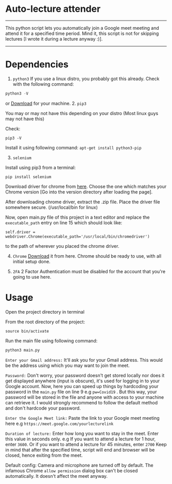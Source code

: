 # Auto-lecture attender
***
This python script lets you automatically join a Google meet meeting and attend it for a specified time period. Mind it, this script is not for skipping lectures [I wrote it during a lecture anyway :)].
***
# Dependencies
1. `python3`
If you use a linux distro, you probably got this already. Check with the following command:
```python
python3 -V
```
or [Download](https://www.python.org/downloads/) for your machine.
2. `pip3`

You may or may not have this depending on your distro (Most linux guys may not have this)

Check:
```
pip3 -V
```

Install it using following command:
`apt-get install python3-pip`

3. `selenium`

Install using pip3 from a terminal:
```
pip install selenium
```

Download driver for chrome from [here](https://chromedriver.storage.googleapis.com/index.html). Choose the one which matches your Chrome version [Go into the version directory after loading the page].

After downloading chrome driver, extract the .zip file.
Place the driver file somewhere secure. (/usr/local/bin for linux)

Now, open main.py file of this project in a text editor and replace the `executable_path` entry on line 15 which should look like:
```
self.driver = webdriver.Chrome(executable_path='/usr/local/bin/chromedriver')
```
to the path of wherever you placed the chrome driver.

4. `Chrome`
[Download](https://www.google.com/intl/en_in/chrome/) it from here. Chrome should be ready to use, with all initial setup done.

5. `2FA`
2 Factor Authentication must be disabled for the account that you're going to use here.

# Usage

Open the project directory in terminal

From the root directory of the project:

```
source bin/activate
```

Run the main file using following command:
```python
python3 main.py
```

`Enter your Gmail address:`
It'll ask you for your Gmail address. This would be the address using which you may want to join the meet.

`Password:`
Don't worry, your password doesn't get stored locally nor does it get displayed anywhere (input is obscure), it's used for logging in to your Google account. Now, here you can speed up things by hardcoding your password in the `main.py` file on line 9 e.g `pw=Covid19` . But this way, your password will be stored in the file and anyone with access to your machine can retrieve it. I would strongly recommend to follow the default method and don't hardcode your password.

`Enter the Google Meet link:`
Paste the link to your Google meet meeting here e.g `https://meet.google.com/yourlecturelink` 

`Duration of lecture:`
Enter how long you want to stay in the meet. Enter this value in seconds only. e.g If you want to attend a lecture for 1 hour, enter `3600`. Or if you want to attend a lecture for 45 minutes, enter `2700`
Keep in mind that after the specified time, script will end and browser will be closed, hence exiting from the meet.

Default config:
Camera and microphone are turned off by default.
The infamous Chrome `allow permission` dialog box can't be closed automatically. It doesn't affect the meet anyway.
